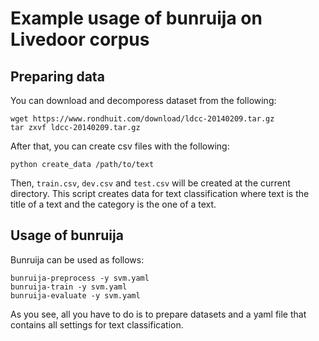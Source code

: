 # Example usage of bunruija on Livedoor corpus

## Preparing data
You can download and decomporess dataset from the following:
```
wget https://www.rondhuit.com/download/ldcc-20140209.tar.gz
tar zxvf ldcc-20140209.tar.gz
```

After that, you can create csv files with the following:
```
python create_data /path/to/text
```

Then, `train.csv`, `dev.csv` and `test.csv` will be created at the current directory.
This script creates data for text classification where text is the title of a text and the category is the one of a text.

## Usage of bunruija
Bunruija can be used as follows:

```
bunruija-preprocess -y svm.yaml 
bunruija-train -y svm.yaml 
bunruija-evaluate -y svm.yaml 
```

As you see, all you have to do is to prepare datasets and a yaml file that contains all settings for text classification.
